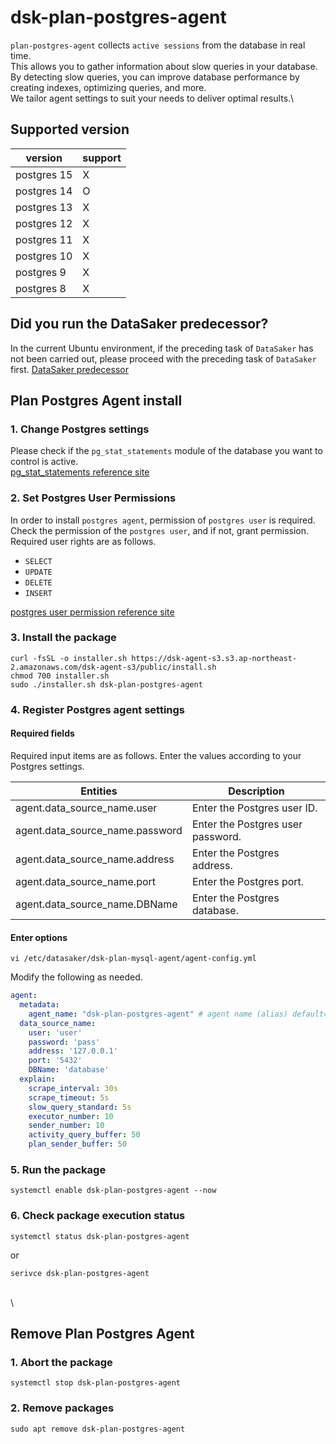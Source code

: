 # dsk-plan-postgres-agent

`plan-postgres-agent` collects `active sessions` from the database in real time.\
This allows you to gather information about slow queries in your database.\
By detecting slow queries, you can improve database performance by creating indexes, optimizing queries, and more.\
We tailor agent settings to suit your needs to deliver optimal results.\

## Supported version

| version | support |
| ----------- | ------- |
| postgres 15 | X |
| postgres 14 | O |
| postgres 13 | X |
| postgres 12 | X |
| postgres 11 | X |
| postgres 10 | X |
| postgres 9 | X |
| postgres 8 | X |

## Did you run the DataSaker predecessor?

In the current Ubuntu environment, if the preceding task of `DataSaker` has not been carried out, please proceed with the preceding task of `DataSaker` first. [DataSaker predecessor]($%7BPREPARATION\_MANUAL\_KR%7D/)

## Plan Postgres Agent install

### 1. Change Postgres settings

Please check if the `pg_stat_statements` module of the database you want to control is active.\
[pg\_stat\_statements reference site](https://www.postgresql.org/docs/14/pgstatstatements.html)

### 2. Set Postgres User Permissions

In order to install `postgres agent`, permission of `postgres user` is required.\
Check the permission of the `postgres user`, and if not, grant permission.\
Required user rights are as follows.

* `SELECT`
* `UPDATE`
* `DELETE`
* `INSERT`

[postgres user permission reference site](https://www.postgresql.org/docs/14/sql-grant.html)

### 3. Install the package

```shell
curl -fsSL -o installer.sh https://dsk-agent-s3.s3.ap-northeast-2.amazonaws.com/dsk-agent-s3/public/install.sh
chmod 700 installer.sh
sudo ./installer.sh dsk-plan-postgres-agent
```

### 4. Register Postgres agent settings

#### Required fields

Required input items are as follows. Enter the values ​​according to your Postgres settings.

| Entities | Description |
| --------------------------------- | -------------------------- |
| agent.data\_source\_name.user | Enter the Postgres user ID. |
| agent.data\_source\_name.password | Enter the Postgres user password. |
| agent.data\_source\_name.address | Enter the Postgres address. |
| agent.data\_source\_name.port | Enter the Postgres port. |
| agent.data\_source\_name.DBName | Enter the Postgres database. |

#### Enter options

```shell
vi /etc/datasaker/dsk-plan-mysql-agent/agent-config.yml
```

Modify the following as needed.

```yaml
agent:
  metadata:
    agent_name: "dsk-plan-postgres-agent" # agent name (alias) default=dsk-plan-postgres-agent
  data_source_name:
    user: 'user'
    password: 'pass'
    address: '127.0.0.1'
    port: '5432'
    DBName: 'database'
  explain:
    scrape_interval: 30s
    scrape_timeout: 5s
    slow_query_standard: 5s
    executor_number: 10
    sender_number: 10
    activity_query_buffer: 50
    plan_sender_buffer: 50
```

### 5. Run the package

```shell
systemctl enable dsk-plan-postgres-agent --now
```

### 6. Check package execution status

```shell
systemctl status dsk-plan-postgres-agent
```

or

```shell
serivce dsk-plan-postgres-agent
```

\
\


## Remove Plan Postgres Agent

### 1. Abort the package

```shell
systemctl stop dsk-plan-postgres-agent
```

### 2. Remove packages

```shell
sudo apt remove dsk-plan-postgres-agent
```